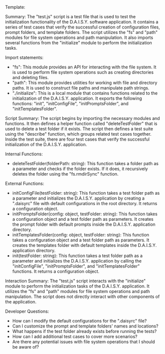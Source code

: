 Template:

Summary:
The "test.js" script is a test file that is used to test the initialization functionality of the D.A.I.S.Y. software application. It contains a series of test cases that verify the successful creation of configuration files, prompt folders, and template folders. The script utilizes the "fs" and "path" modules for file system operations and path manipulation. It also imports several functions from the "initialize" module to perform the initialization tasks.

Import statements:
- "fs": This module provides an API for interacting with the file system. It is used to perform file system operations such as creating directories and deleting files.
- "path": This module provides utilities for working with file and directory paths. It is used to construct file paths and manipulate path strings.
- "./initialize": This is a local module that contains functions related to the initialization of the D.A.I.S.Y. application. It exports the following functions: "init", "initConfigFile", "initPromptsFolder", and "initTemplatesFolder".

Script Summary:
The script begins by importing the necessary modules and functions. It then defines a helper function called "deleteTestFolder" that is used to delete a test folder if it exists. The script then defines a test suite using the "describe" function, which groups related test cases together. Inside the test suite, there are four test cases that verify the successful initialization of the D.A.I.S.Y. application.

Internal Functions:
- deleteTestFolder(folderPath: string): This function takes a folder path as a parameter and checks if the folder exists. If it does, it recursively deletes the folder using the "fs.rmdirSync" function.

External Functions:
- initConfigFile(testFolder: string): This function takes a test folder path as a parameter and initializes the D.A.I.S.Y. application by creating a ".daisyrc" file with default configurations in the root directory. It returns a configuration object.
- initPromptsFolder(config: object, testFolder: string): This function takes a configuration object and a test folder path as parameters. It creates the prompt folder with default prompts inside the D.A.I.S.Y. application directory.
- initTemplatesFolder(config: object, testFolder: string): This function takes a configuration object and a test folder path as parameters. It creates the templates folder with default templates inside the D.A.I.S.Y. application directory.
- init(testFolder: string): This function takes a test folder path as a parameter and initializes the D.A.I.S.Y. application by calling the "initConfigFile", "initPromptsFolder", and "initTemplatesFolder" functions. It returns a configuration object.

Interaction Summary:
The "test.js" script interacts with the "initialize" module to perform the initialization tasks of the D.A.I.S.Y. application. It utilizes the "fs" and "path" modules for file system operations and path manipulation. The script does not directly interact with other components of the application.

Developer Questions:
- How can I modify the default configurations for the ".daisyrc" file?
- Can I customize the prompt and template folders' names and locations?
- What happens if the test folder already exists before running the tests?
- How can I add additional test cases to cover more scenarios?
- Are there any potential issues with file system operations that I should be aware of?